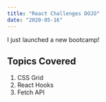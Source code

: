 ```yaml
---
title: "React Challenges DOJO"
date: "2020-05-16"
---
```


I just launched a new bootcamp!

## Topics Covered

1. CSS Grid
2. React Hooks
3. Fetch API
